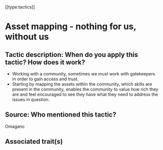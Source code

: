 [[type:tactics]]

# Asset mapping - nothing for us, without us


## Tactic description: When do you apply this tactic? How does it work?

- Working with a community, sometimes we must work with gatekeepers in order to gain access and trust.  
- Starting by mapping the assets within the community, which skills are present in the community, enables the community to value how rich they are and feel encouraged to see they have what they need to address the issues in question.

## Source: Who mentioned this tactic?

Omagano

## Associated trait(s)
  


## 
  


##